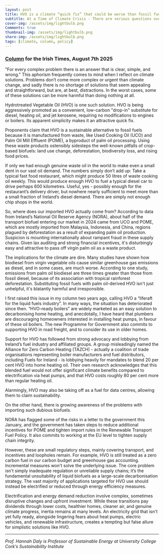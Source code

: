 ```yaml
---
layout: post
title: HVO is a climate “quick fix” that could be worse than fossil fuels
subtitle: At a Time of Climate Crisis - There are serious questions over the sustainability of hydrotreated vegetable oil and the industries that are promoting its use
cover-img: /assets/img/lightbulb.png
Comments: true
thumbnail-img: /assets/img/lightbulb.png
share-img: /assets/img/lightbulb.png
tags: [climate, column, policy]
---
```

### [Column](https://www.irishtimes.com/environment/climate-crisis/2025/08/07/hvo-is-a-climate-quick-fix-that-could-be-worse-than-fossil-fuels/) for the Irish Times, August 7th 2025

"For every complex problem there is an answer that is clear, simple, and wrong." This aphorism frequently comes to mind when I reflect on climate solutions. Problems don’t come more complex or urgent than climate change, and sadly there is no shortage of solutions that seem appealing and straightforward, but are, at best, distractions. In the worst cases, some of these solutions can be more harmful than doing nothing at all. 

Hydrotreated Vegetable Oil (HVO) is one such solution. HVO is being aggressively promoted as a convenient, low-carbon "drop-in" substitute for diesel, heating oil, and jet kerosene, requiring no modifications to engines or boilers. Its apparent simplicity makes it an attractive quick fix.

Proponents claim that HVO is a sustainable alternative to fossil fuels because it is manufactured from waste, like Used Cooking Oil (UCO) and Palm Oil Mill Effluent (POME), a byproduct of palm oil processing. Using these waste products ostensibly sidesteps the well-known pitfalls of crop-based biofuels: land use change, deforestation, biodiversity loss, and rising food prices.

If only we had enough genuine waste oil in the world to make even a small dent in our vast oil demand. The numbers simply don’t add up: Take a typical fast food restaurant, which might produce 50 litres of waste cooking oil weekly. This would produce enough HVO to fuel a typical diesel car to drive perhaps 600 kilometres. Useful, yes - possibly enough for the restaurant’s delivery driver, but nowhere nearly sufficient to meet more than a small fraction of Ireland’s diesel demand. There are simply not enough chip shops in the world. 

So, where does our imported HVO actually come from? According to data from Ireland’s National Oil Reserve Agency (NORA), about half of the transport biofuel entering our market in 2024 came from UCO and POME, which are mostly imported from Malaysia, Indonesia, and China, regions plagued by deforestation as a result of expanding palm oil production. Suspicion is mounting internationally about rampant fraud in these supply chains. Given lax auditing and strong financial incentives, it's disturbingly easy and attractive to pass off virgin palm oil as a waste product.

The implications for the climate are dire. Many studies have shown how biodiesel from virgin vegetable oils cause similar greenhouse gas emissions as diesel, and in some cases, are much worse. According to one study, emissions from palm oil biodiesel are three times greater than those from fossil diesel, because of its association with tropical rainforest deforestation. Substituting fossil fuels with palm oil-derived HVO isn't just unhelpful, it's blatantly harmful and irresponsible.

I first raised this issue in my column two years ago, calling HVO a “liferaft for the liquid fuels industry”. In many ways, the situation has deteriorated since then. “HVO-ready boilers” are widely marketed as an easy solution to decarbonising home heating, and anecdotally, I have heard that plumbers are discouraging homeowners interested in installing heat pumps, in favour of these oil boilers. The new Programme for Government also commits to supporting HVO in road freight, and to consider its use in older homes. 

Support for HVO has followed from strong advocacy and lobbying from Ireland’s fuel industry and affiliated groups. A group misleadingly named the Alliance for Zero Carbon Heating (TAZCH) - actually a coalition of trade organisations representing boiler manufacturers and fuel distributors, including Fuels for Ireland - is lobbying heavily for mandates to blend 20 per cent HVO into home heating oil. Their own research acknowledges that this blended fuel would not offer significant climate benefits compared to electrification via heat pumps, and that HVO costs roughly 80 per cent more than regular heating oil.

Alarmingly, HVO may also be taking off as a fuel for data centres, allowing them to claim sustainability. 

On the other hand, there is growing awareness of the problems with importing such dubious biofuels. 

NORA has flagged some of the risks in a letter to the government this January, and the government has taken steps to reduce additional incentives for POME and tighten import rules in the Renewable Transport Fuel Policy. It also commits to working at the EU level to tighten supply chain integrity. 

However, these are small regulatory steps, mainly covering transport, and incentives and loopholes remain. For example, HVO is still treated as a zero carbon fuel in our carbon budget and greenhouse gas accounting. Incremental measures won't solve the underlying issue. The core problem isn't simply inadequate regulation or unreliable supply chains; it’s the fundamental unsuitability of liquid biofuels as a large-scale decarbonisation strategy. The vast majority of applications targeted for HVO use should instead be electrified or reduced through energy efficiency measures.

Electrification and energy demand reduction involve complex, sometimes disruptive changes and upfront investment. While these transitions pay dividends through lower costs, healthier homes, cleaner air, and genuine climate progress, inertia remains at many levels. An electricity grid that isn't yet fully ready, alongside lingering fears about heat pumps, electric vehicles, and renewable infrastructure, creates a tempting but false allure for simplistic solutions like HVO.


---

*Prof. Hannah Daly is Professor of Sustainable Energy at University College Cork’s Sustainability Institute*